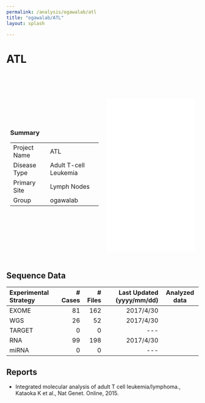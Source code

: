 ```yaml
---
permalink: /analysis/ogawalab/atl
title: "ogawalab/ATL"
layout: splash

---
```


# ATL

<style type="text/css">
iframe {
  border: none;
  width: 100%;
}
.frame {
  border-collapse: separate;
  border-spacing: 0px 10px;
  display: table;
  width: 100%;
}
.box {
  display: table-cell;
  vertical-align: middle;
  padding: 10px;
}
</style>

<div class="frame">
<div class="box" style="width:50%">
<h3>Summary</h3>
<table>
  <tr><td>Project Name</td><td>ATL                  </td></tr>
  <tr><td>Disease Type</td><td>Adult T-cell Leukemia</td></tr>
  <tr><td>Primary Site</td><td>Lymph Nodes          </td></tr>
  <tr><td>Group       </td><td>ogawalab             </td></tr>
</table>
</div>

<div class="box">
<iframe src="{{ site.url }}{{ site.baseurl }}/graphs/ogawalab_atl.html" style="height:400px; margin-top:50px;"></iframe>
</div>
</div>


## Sequence Data

| Experimental Strategy              | # Cases | # Files | Last Updated (yyyy/mm/dd) | Analyzed data |
|:-----------------------------------|--------:|--------:|--------------------------:|:-------------:|
| <font class="exome"></font> EXOME  |      81 |     162 |                 2017/4/30 | <a href="#" class="btn btn--external-link"></a> <a href="#" class="btn btn--download"></a> |
| <font class="wgs"></font>   WGS    |      26 |      52 |                 2017/4/30 | <a href="#" class="btn btn--external-link"></a> <a href="#" class="btn btn--download"></a> |
| <font class="target"></font>TARGET |       0 |       0 |                 ---       |  |
| <font class="rna"></font>   RNA    |      99 |     198 |                 2017/4/30 | <a href="#" class="btn btn--external-link"></a> <a href="#" class="btn btn--download"></a> |
| <font class="mirna"></font> miRNA  |       0 |       0 |                 ---       |  |

## Reports

 - Integrated molecular analysis of adult T cell leukemia/lymphoma., Kataoka K et al., Nat Genet. Online, 2015.


